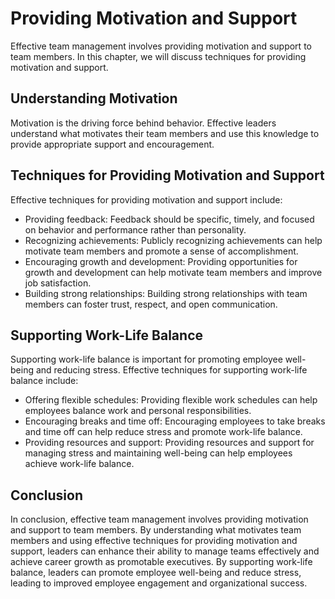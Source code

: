 Providing Motivation and Support
============================================================

Effective team management involves providing motivation and support to team members. In this chapter, we will discuss techniques for providing motivation and support.

Understanding Motivation
------------------------

Motivation is the driving force behind behavior. Effective leaders understand what motivates their team members and use this knowledge to provide appropriate support and encouragement.

Techniques for Providing Motivation and Support
-----------------------------------------------

Effective techniques for providing motivation and support include:

* Providing feedback: Feedback should be specific, timely, and focused on behavior and performance rather than personality.
* Recognizing achievements: Publicly recognizing achievements can help motivate team members and promote a sense of accomplishment.
* Encouraging growth and development: Providing opportunities for growth and development can help motivate team members and improve job satisfaction.
* Building strong relationships: Building strong relationships with team members can foster trust, respect, and open communication.

Supporting Work-Life Balance
----------------------------

Supporting work-life balance is important for promoting employee well-being and reducing stress. Effective techniques for supporting work-life balance include:

* Offering flexible schedules: Providing flexible work schedules can help employees balance work and personal responsibilities.
* Encouraging breaks and time off: Encouraging employees to take breaks and time off can help reduce stress and promote work-life balance.
* Providing resources and support: Providing resources and support for managing stress and maintaining well-being can help employees achieve work-life balance.

Conclusion
----------

In conclusion, effective team management involves providing motivation and support to team members. By understanding what motivates team members and using effective techniques for providing motivation and support, leaders can enhance their ability to manage teams effectively and achieve career growth as promotable executives. By supporting work-life balance, leaders can promote employee well-being and reduce stress, leading to improved employee engagement and organizational success.

